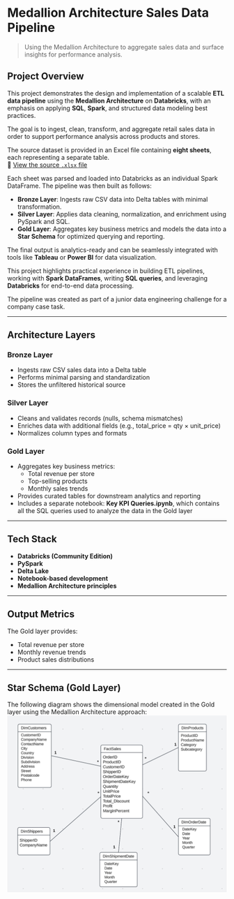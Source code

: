 # Medallion Architecture Sales Data Pipeline

> Using the Medallion Architecture to aggregate sales data and surface insights for performance analysis.

## Project Overview

This project demonstrates the design and implementation of a scalable **ETL data pipeline** using the **Medallion Architecture** on **Databricks**, with an emphasis on applying **SQL**, **Spark**, and structured data modeling best practices.

The goal is to ingest, clean, transform, and aggregate retail sales data in order to support performance analysis across products and stores.

The source dataset is provided in an Excel file containing **eight sheets**, each representing a separate table.  
📄 [View the source `.xlsx` file](medallion-architecture-data-pipeline/resources)

Each sheet was parsed and loaded into Databricks as an individual Spark DataFrame. The pipeline was then built as follows:

- **Bronze Layer**: Ingests raw CSV data into Delta tables with minimal transformation.
- **Silver Layer**: Applies data cleaning, normalization, and enrichment using PySpark and SQL.
- **Gold Layer**: Aggregates key business metrics and models the data into a **Star Schema** for optimized querying and reporting.

The final output is analytics-ready and can be seamlessly integrated with tools like **Tableau** or **Power BI** for data visualization.

This project highlights practical experience in building ETL pipelines, working with **Spark DataFrames**, writing **SQL queries**, and leveraging **Databricks** for end-to-end data processing.

The pipeline was created as part of a junior data engineering challenge for a company case task.

---

## Architecture Layers

### Bronze Layer
- Ingests raw CSV sales data into a Delta table
- Performs minimal parsing and standardization
- Stores the unfiltered historical source

### Silver Layer
- Cleans and validates records (nulls, schema mismatches)
- Enriches data with additional fields (e.g., total_price = qty × unit_price)
- Normalizes column types and formats

### Gold Layer
- Aggregates key business metrics:
  - Total revenue per store
  - Top-selling products
  - Monthly sales trends
- Provides curated tables for downstream analytics and reporting
- Includes a separate notebook: **Key KPI Queries.ipynb**, which contains all the SQL queries used to analyze the data in the Gold layer

---

## Tech Stack

- **Databricks (Community Edition)**
- **PySpark**
- **Delta Lake**
- **Notebook-based development**
- **Medallion Architecture principles**

---

## Output Metrics

The Gold layer provides:
- Total revenue per store
- Monthly revenue trends
- Product sales distributions
  
---

## Star Schema (Gold Layer)

The following diagram shows the dimensional model created in the Gold layer using the Medallion Architecture approach:
![Star Schema](star-schema.png)






